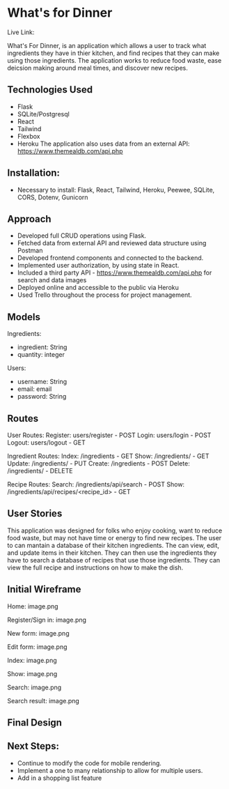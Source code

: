 # What's for Dinner

Live Link:

What's For Dinner, is an application which allows a user to track what ingredients they have in thier kitchen, and find recipes that they can make using those ingredients. The application works to reduce food waste, ease deicsion making around meal times, and discover new recipes.

## Technologies Used

- Flask
- SQLite/Postgresql
- React
- Tailwind
- Flexbox
- Heroku 
The application also uses data from an external API: https://www.themealdb.com/api.php


## Installation:
- Necessary to install: Flask, React, Tailwind, Heroku, Peewee, SQLite, CORS, Dotenv, Gunicorn


## Approach
- Developed full CRUD operations using Flask.
- Fetched data from external API and reviewed data structure using Postman
- Developed frontend components and connected to the backend.
- Implemented user authorization, by using state in React.
- Included a third party API - https://www.themealdb.com/api.php for search and data images
- Deployed online and accessible to the public via Heroku
- Used Trello throughout the process for project management.

## Models

Ingredients:
 - ingredient: String
 - quantity: integer

Users:
 - username: String
 - email: email
 - password: String

## Routes

User Routes:
Register: users/register - POST
Login: users/login - POST
Logout: users/logout - GET

Ingredient Routes:
Index: /ingredients - GET
Show: /ingredients/<id> - GET
Update: /ingredients/<id> - PUT
Create: /ingredients - POST
Delete: /ingredients/<id> - DELETE

Recipe Routes:
Search: /ingredients/api/search - POST
Show: /ingredients/api/recipes/<recipe_id> - GET

## User Stories

This application was designed for folks who enjoy cooking, want to reduce food waste, but may not have time or energy to find new recipes. The user to can mantain a database of their kitchen ingredients. The can view, edit, and update items in their kitchen. They can then use the ingredients they have to search a database of recipes that use those ingredients. They can view the full recipe and instructions on how to make the dish.


## Initial Wireframe

Home: 
image.png

Register/Sign in:
image.png

New form:
image.png

Edit form:
image.png

Index:
image.png

Show:
image.png

Search:
image.png

Search result:
image.png

## Final Design


## Next Steps:

- Continue to modify the code for mobile rendering.
- Implement a one to many relationship to allow for multiple users.
- Add in a shopping list feature 

